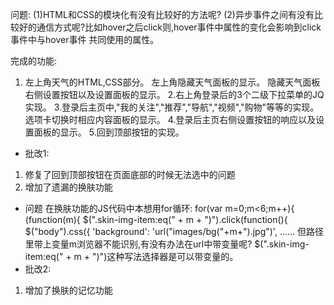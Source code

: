 问题:
(1)HTML和CSS的模块化有没有比较好的方法呢?
(2)异步事件之间有没有比较好的通信方式呢?比如hover之后click则,hover事件中属性的变化会影响到click事件中与hover事件
共同使用的属性。

完成的功能:
1. 左上角天气的HTML,CSS部分。
   左上角隐藏天气面板的显示。
   隐藏天气面板右侧设置按钮以及设置面板的显示。
2.右上角登录后的3个二级下拉菜单的JQ实现。
3.登录后主页中,"我的关注","推荐","导航","视频","购物"等等的实现。选项卡切换时相应内容面板的显示。
4.登录后主页右侧设置按钮的响应以及设置面板的显示。
5.回到顶部按钮的实现。
* 批改1:
1. 修复了回到顶部按钮在页面底部的时候无法选中的问题
2. 增加了遗漏的换肤功能
* 问题
在换肤功能的JS代码中本想用for循环:
for(var m=0;m<6;m++){
                    (function(m){
                        $(".skin-img-item:eq(" + m + ")").click(function(){
                            $("body").css({
                            'background': 'url("images/bg("+m+").jpg")',
                            ......
但路径里带上变量m浏览器不能识别,有没有办法在url中带变量呢?
$(".skin-img-item:eq(" + m + ")")这种写法选择器是可以带变量的。
* 批改2:
1. 增加了换肤的记忆功能